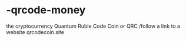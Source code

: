 # -qrcode-money
the cryptocurrency Quantum Ruble Code Coin or QRC /follow a link to a website qrcodecoin.site
